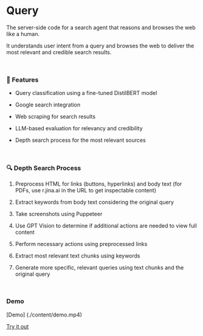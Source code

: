 # Query
The server-side code for a search agent that reasons and browses the web like a human.

It understands user intent from a query and browses the web to deliver the most relevant and credible search results.

<br>

### 🚀 Features

- Query classification using a fine-tuned DistilBERT model
  
- Google search integration

- Web scraping for search results

- LLM-based evaluation for relevancy and credibility

- Depth search process for the most relevant sources
<br>

### 🔍 Depth Search Process

1. Preprocess HTML for links (buttons, hyperlinks) and body text (for PDFs, use r.jina.ai in the URL to get inspectable content)

2. Extract keywords from body text considering the original query

3. Take screenshots using Puppeteer

4. Use GPT Vision to determine if additional actions are needed to view full content

5. Perform necessary actions using preprocessed links

6. Extract most relevant text chunks using keywords

7. Generate more specific, relevant queries using text chunks and the original query

<br>

### Demo
[Demo] (./content/demo.mp4)

[Try it out](https://querysearch.live/)
